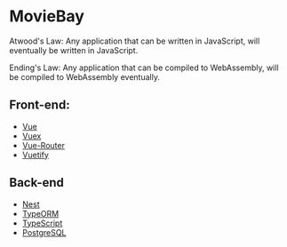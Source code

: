 # MovieBay

Atwood's Law: Any application that can be written in JavaScript, will eventually be written in JavaScript.

Ending's Law: Any application that can be compiled to WebAssembly, will be compiled to WebAssembly eventually.

## Front-end: 
- [Vue](https://cn.vuejs.org/v2/guide/)
- [Vuex](https://vuex.vuejs.org/zh/guide/)
- [Vue-Router](https://router.vuejs.org/zh/)
- [Vuetify](https://vuetifyjs.com/zh-Hans/getting-started/quick-start)

## Back-end
- [Nest](https://docs.nestjs.cn/)
- [TypeORM](https://typeorm.io/)
- [TypeScript](http://www.typescriptlang.org/)
- [PostgreSQL](https://www.postgresql.org/)
